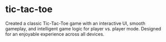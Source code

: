 # tic-tac-toe
Created a classic Tic-Tac-Toe game with an interactive UI, smooth gameplay, and intelligent game logic for player vs. player mode. Designed for an enjoyable experience across all devices. 
